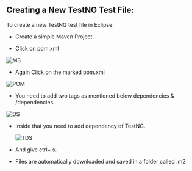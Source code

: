 ﻿## Creating a New TestNG Test File: ##

To create a new TestNG test file in Eclipse:

- Create a simple Maven Project.


- Click  on pom.xml
  
![M3](https://github.com/rhushikesh2000/JAVA_TUTORIAL_/assets/142867318/c090d36b-d65d-4268-a57f-a30a757e4c28)
- Again Click on the marked pom.xml

![POM](https://github.com/rhushikesh2000/JAVA_TUTORIAL_/assets/142867318/259bac62-52ef-49b2-a860-491c7e6a74d0)

- You need to add two tags as  mentioned below dependencies & /dependencies.

![DS](https://github.com/rhushikesh2000/JAVA_TUTORIAL_/assets/142867318/c5e1cca3-1ed3-41d5-802e-d7367e9c65d2)

- Inside that you need to add dependency of TestNG.
  
  ![TDS](https://github.com/rhushikesh2000/JAVA_TUTORIAL_/assets/142867318/3eeba169-09ab-4cee-bc5c-daa868aef18a)
  
- And give ctrl+ s.
- Files are automatically downloaded and saved in a folder called .m2
